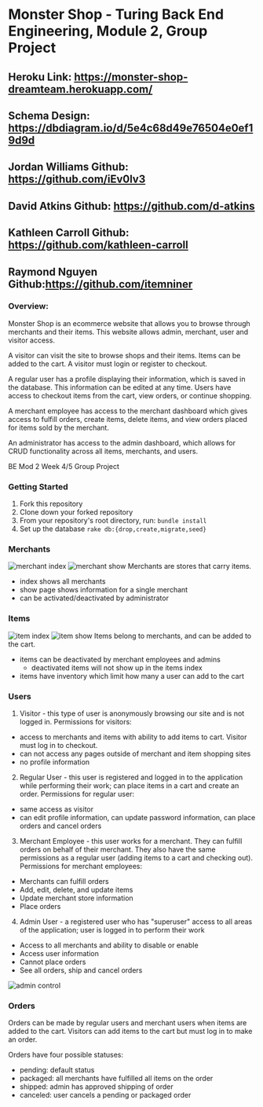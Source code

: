 # Monster Shop - Turing Back End Engineering, Module 2, Group Project
## Heroku Link: https://monster-shop-dreamteam.herokuapp.com/
## Schema Design: https://dbdiagram.io/d/5e4c68d49e76504e0ef19d9d

## Jordan Williams Github: https://github.com/iEv0lv3
## David Atkins Github: https://github.com/d-atkins
## Kathleen Carroll Github: https://github.com/kathleen-carroll
## Raymond Nguyen Github:https://github.com/itemniner

### Overview:
Monster Shop is an ecommerce website that allows you to browse through merchants and their items. This website allows admin, merchant, user and visitor access.

A visitor can visit the site to browse shops and their items. Items can be added to the cart. A visitor must login or register to checkout.

A regular user has a profile displaying their information, which is saved in the database. This information can be edited at any time. Users have access to checkout items from the cart, view orders, or continue shopping.

A merchant employee has access to the merchant dashboard which gives access to fulfill orders, create items, delete items, and view orders placed for items sold by the merchant.

An administrator has access to the admin dashboard, which allows for CRUD functionality across all items, merchants, and users.

BE Mod 2 Week 4/5 Group Project

### Getting Started
1. Fork this repository
2. Clone down your forked repository
3. From your repository's root directory, run:
`bundle install`
4. Set up the database
`rake db:{drop,create,migrate,seed}`

### Merchants
![merchant index](https://files.slack.com/files-pri/T029P2S9M-FUP6YNHAB/screen_shot_2020-02-27_at_8.11.02_pm.png)
![merchant show](https://files.slack.com/files-pri/T029P2S9M-FUMB1PUQ0/screen_shot_2020-02-27_at_8.11.51_pm.png)
Merchants are stores that carry items.
- index shows all merchants
- show page shows information for a single merchant
- can be activated/deactivated by administrator

### Items
![item index](https://files.slack.com/files-pri/T029P2S9M-FULT4DJ3W/screen_shot_2020-02-27_at_8.13.09_pm.png)
![item show](https://files.slack.com/files-pri/T029P2S9M-FU8H9F5PC/screen_shot_2020-02-27_at_8.12.35_pm.png)
Items belong to merchants, and can be added to the cart.
- items can be deactivated by merchant employees and admins
  - deactivated items will not show up in the items index
- items have inventory which limit how many a user can add to the cart

### Users
1. Visitor - this type of user is anonymously browsing our site and is not logged in. Permissions for visitors:
  - access to merchants and items with ability to add items to cart.  Visitor must log in to checkout.
  - can not access any pages outside of merchant and item shopping sites
  - no profile information
2. Regular User - this user is registered and logged in to the application while performing their work; can place items in a cart and create an order. Permissions for regular user:
  - same access as visitor
  - can edit profile information, can update password information, can place orders and cancel orders
3. Merchant Employee - this user works for a merchant. They can fulfill orders on behalf of their merchant. They also have the same permissions as a regular user (adding items to a cart and checking out). Permissions for merchant employees:
  - Merchants can fulfill orders
  - Add, edit, delete, and update items
  - Update merchant store information
  - Place orders
4. Admin User - a registered user who has "superuser" access to all areas of the application; user is logged in to perform their work
  - Access to all merchants and ability to disable or enable
  - Access user information
  - Cannot place orders
  - See all orders, ship and cancel orders
  
  ![admin control](https://slack-imgs.com/?c=1&o1=ro&url=https%3A%2F%2Fmedia.giphy.com%2Fmedia%2FQuCiMbc7FWAy2bxWUO%2Fgiphy.gif)
  

### Orders
Orders can be made by regular users and merchant users when items are added to the cart.
Visitors can add items to the cart but must log in to make an order.

Orders have four possible statuses:
- pending: default status
- packaged: all merchants have fulfilled all items on the order
- shipped: admin has approved shipping of order
- canceled: user cancels a pending or packaged order
